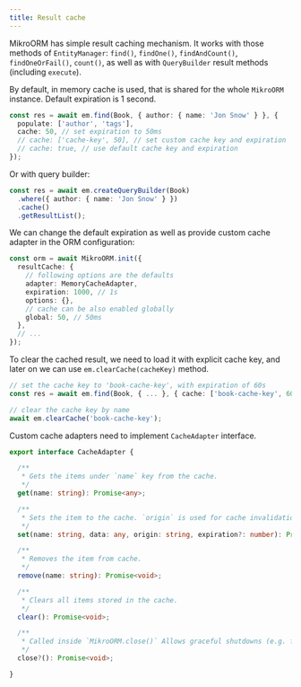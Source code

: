 ```yaml
---
title: Result cache
---
```


MikroORM has simple result caching mechanism. It works with those methods of `EntityManager`: `find()`, `findOne()`, `findAndCount()`, `findOneOrFail()`, `count()`, as well as with `QueryBuilder` result methods (including `execute`).

By default, in memory cache is used, that is shared for the whole `MikroORM` instance. Default expiration is 1 second.

```ts
const res = await em.find(Book, { author: { name: 'Jon Snow' } }, {
  populate: ['author', 'tags'],
  cache: 50, // set expiration to 50ms
  // cache: ['cache-key', 50], // set custom cache key and expiration
  // cache: true, // use default cache key and expiration
});
```

Or with query builder:

```ts
const res = await em.createQueryBuilder(Book)
  .where({ author: { name: 'Jon Snow' } })
  .cache()
  .getResultList();
```

We can change the default expiration as well as provide custom cache adapter in the ORM configuration:

```ts
const orm = await MikroORM.init({
  resultCache: {
    // following options are the defaults
    adapter: MemoryCacheAdapter,
    expiration: 1000, // 1s
    options: {},
    // cache can be also enabled globally
    global: 50, // 50ms
  },
  // ...
});
```

To clear the cached result, we need to load it with explicit cache key, and later on we can use `em.clearCache(cacheKey)` method.

```ts
// set the cache key to 'book-cache-key', with expiration of 60s
const res = await em.find(Book, { ... }, { cache: ['book-cache-key', 60_000] });

// clear the cache key by name
await em.clearCache('book-cache-key');
```

Custom cache adapters need to implement `CacheAdapter` interface.

```ts
export interface CacheAdapter {

  /**
   * Gets the items under `name` key from the cache.
   */
  get(name: string): Promise<any>;

  /**
   * Sets the item to the cache. `origin` is used for cache invalidation and should reflect the change in data.
   */
  set(name: string, data: any, origin: string, expiration?: number): Promise<void>;

  /**
   * Removes the item from cache.
   */
  remove(name: string): Promise<void>;

  /**
   * Clears all items stored in the cache.
   */
  clear(): Promise<void>;

  /**
   * Called inside `MikroORM.close()` Allows graceful shutdowns (e.g. for redis).
   */
  close?(): Promise<void>;

}
```
